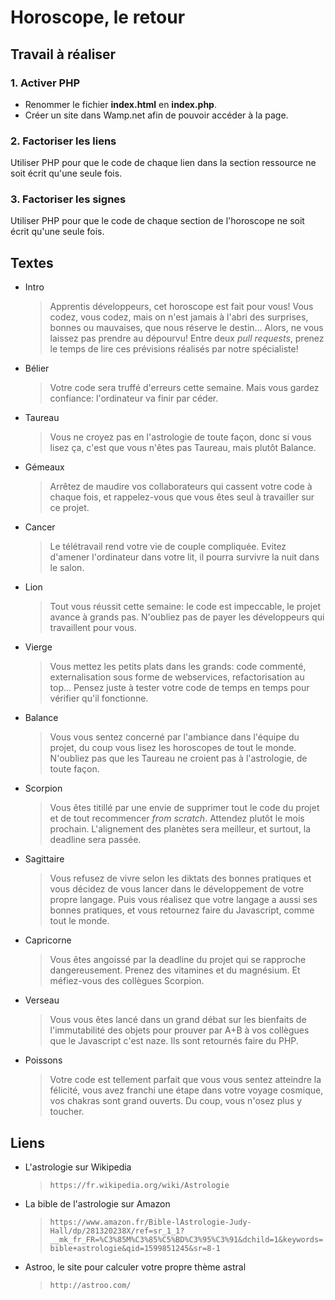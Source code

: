 # Horoscope, le retour

## Travail à réaliser

### 1. Activer PHP

- Renommer le fichier **index.html** en **index.php**.
- Créer un site dans Wamp.net afin de pouvoir accéder à la page.

### 2. Factoriser les liens

Utiliser PHP pour que le code de chaque lien dans la section ressource ne soit écrit qu'une seule fois.

### 3. Factoriser les signes

Utiliser PHP pour que le code de chaque section de l'horoscope ne soit écrit qu'une seule fois.

## Textes

- Intro

    > Apprentis développeurs, cet horoscope est fait pour vous! Vous codez, vous codez, mais on n'est jamais à l'abri des surprises, bonnes ou mauvaises, que nous réserve le destin&hellip; Alors, ne vous laissez pas prendre au dépourvu! Entre deux <em>pull requests</em>, prenez le temps de lire ces prévisions réalisés par notre spécialiste! 

- Bélier

    > Votre code sera truffé d'erreurs cette semaine. Mais vous gardez confiance: l'ordinateur va finir par céder.

- Taureau

    > Vous ne croyez pas en l'astrologie de toute façon, donc si vous lisez ça, c'est que vous n'êtes pas Taureau, mais plutôt Balance.

- Gémeaux

    > Arrêtez de maudire vos collaborateurs qui cassent votre code à chaque fois, et rappelez-vous que vous êtes seul à travailler sur ce projet.

- Cancer

    > Le télétravail rend votre vie de couple compliquée. Evitez d'amener l'ordinateur dans votre lit, il pourra survivre la nuit dans le salon.

- Lion

    > Tout vous réussit cette semaine: le code est impeccable, le projet avance à grands pas. N'oubliez pas de payer les développeurs qui travaillent pour vous.

- Vierge

    > Vous mettez les petits plats dans les grands: code commenté, externalisation sous forme de webservices, refactorisation au top... Pensez juste à tester votre code de temps en temps pour vérifier qu'il fonctionne.

- Balance

    > Vous vous sentez concerné par l'ambiance dans l'équipe du projet, du coup vous lisez les horoscopes de tout le monde. N'oubliez pas que les Taureau ne croient pas à l'astrologie, de toute façon.

- Scorpion

    > Vous êtes titillé par une envie de supprimer tout le code du projet et de tout recommencer <em>from scratch</em>. Attendez plutôt le mois prochain. L'alignement des planètes sera meilleur, et surtout, la deadline sera passée.

- Sagittaire

    > Vous refusez de vivre selon les diktats des bonnes pratiques et vous décidez de vous lancer dans le développement de votre propre langage. Puis vous réalisez que votre langage a aussi ses bonnes pratiques, et vous retournez faire du Javascript, comme tout le monde.

- Capricorne

    > Vous êtes angoissé par la deadline du projet qui se rapproche dangereusement. Prenez des vitamines et du magnésium. Et méfiez-vous des collègues Scorpion.

- Verseau

    > Vous vous êtes lancé dans un grand débat sur les bienfaits de l'immutabilité des objets pour prouver par A+B à vos collègues que le Javascript c'est naze. Ils sont retournés faire du PHP.

- Poissons

    > Votre code est tellement parfait que vous vous sentez atteindre la félicité, vous avez franchi une étape dans votre voyage cosmique, vos chakras sont grand ouverts. Du coup, vous n'osez plus y toucher.

## Liens

- L'astrologie sur Wikipedia

    > `https://fr.wikipedia.org/wiki/Astrologie`

- La bible de l'astrologie sur Amazon

    > `https://www.amazon.fr/Bible-lAstrologie-Judy-Hall/dp/281320238X/ref=sr_1_1?__mk_fr_FR=%C3%85M%C3%85%C5%BD%C3%95%C3%91&dchild=1&keywords=bible+astrologie&qid=1599851245&sr=8-1`

- Astroo, le site pour calculer votre propre thème astral

    > `http://astroo.com/`
